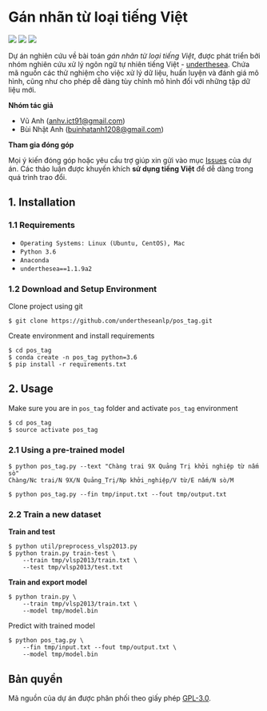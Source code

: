 # Gán nhãn từ loại tiếng Việt

![](https://img.shields.io/badge/made%20with-%E2%9D%A4-red.svg)
![](https://img.shields.io/badge/opensource-vietnamese-blue.svg)
![](https://img.shields.io/badge/contributions-welcome-green.svg)

Dự án nghiên cứu về bài toán *gán nhãn từ loại tiếng Việt*, được phát triển bởi nhóm nghiên cứu xử lý ngôn ngữ tự nhiên tiếng Việt - [underthesea](https://github.com/undertheseanlp). Chứa mã nguồn các thử nghiệm cho việc xử lý dữ liệu, huấn luyện và đánh giá mô hình, cũng như cho phép dễ dàng tùy chỉnh mô hình đối với những tập dữ liệu mới.

**Nhóm tác giả** 

* Vũ Anh ([anhv.ict91@gmail.com](anhv.ict91@gmail.com))
* Bùi Nhật Anh ([buinhatanh1208@gmail.com](buinhatanh1208@gmail.com))

**Tham gia đóng góp**

Mọi ý kiến đóng góp hoặc yêu cầu trợ giúp xin gửi vào mục [Issues](../../issues) của dự án. Các thảo luận được khuyến khích **sử dụng tiếng Việt** để dễ dàng trong quá trình trao đổi. 

## 1. Installation

### 1.1 Requirements

* `Operating Systems: Linux (Ubuntu, CentOS), Mac`
* `Python 3.6`
* `Anaconda`
* `underthesea==1.1.9a2`

### 1.2 Download and Setup Environment

Clone project using git

```
$ git clone https://github.com/undertheseanlp/pos_tag.git
```

Create environment and install requirements

```
$ cd pos_tag
$ conda create -n pos_tag python=3.6
$ pip install -r requirements.txt
```

## 2. Usage

Make sure you are in `pos_tag` folder and activate `pos_tag` environment

```
$ cd pos_tag
$ source activate pos_tag
``` 

### 2.1 Using a pre-trained model

```
$ python pos_tag.py --text "Chàng trai 9X Quảng Trị khởi nghiệp từ nấm sò"
Chàng/Nc trai/N 9X/N Quảng_Trị/Np khởi_nghiệp/V từ/E nấm/N sò/M

$ python pos_tag.py --fin tmp/input.txt --fout tmp/output.txt
```

### 2.2 Train a new dataset

**Train and test**

```
$ python util/preprocess_vlsp2013.py
$ python train.py train-test \
    --train tmp/vlsp2013/train.txt \
    --test tmp/vlsp2013/test.txt
```

**Train and export model**

```
$ python train.py \
    --train tmp/vlsp2013/train.txt \
    --model tmp/model.bin
```

Predict with trained model

```
$ python pos_tag.py \
    --fin tmp/input.txt --fout tmp/output.txt \
    --model tmp/model.bin
```

## Bản quyền

Mã nguồn của dự án được phân phối theo giấy phép [GPL-3.0](LICENSE.txt).
